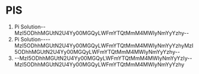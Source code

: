 # PIS
1. Pi Solution--MzI5ODhhMGUtN2U4Yy00MGQyLWFmYTQtMmM4MWIyNmYyYzhy--
1. Pi Solution----MzI5ODhhMGUtN2U4Yy00MGQyLWFmYTQtMmM4MWIyNmYyYzhyMzI5ODhhMGUtN2U4Yy00MGQyLWFmYTQtMmM4MWIyNmYyYzhy--
2. --MzI5ODhhMGUtN2U4Yy00MGQyLWFmYTQtMmM4MWIyNmYyYzIy--
MzI5ODhhMGUtN2U4Yy00MGQyLWFmYTQtMmM4MWIyNmYyYzhy
